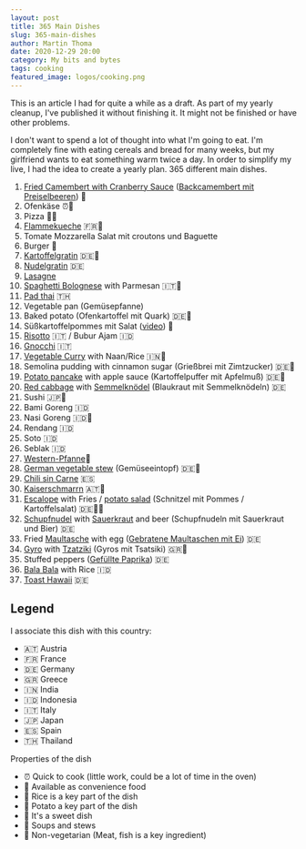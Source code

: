 ```yaml
---
layout: post
title: 365 Main Dishes
slug: 365-main-dishes
author: Martin Thoma
date: 2020-12-29 20:00
category: My bits and bytes
tags: cooking
featured_image: logos/cooking.png
---
```

<div class="info">This is an article I had for quite a while as a draft. As part of my yearly cleanup, I've published it without finishing it. It might not be finished or have other problems.</div>

I don't want to spend a lot of thought into what I'm going to eat. I'm
completely fine with eating cereals and bread for many weeks, but my girlfriend
wants to eat something warm twice a day. In order to simplify my live, I had the
idea to create a yearly plan. 365 different main dishes.

1. [Fried Camembert with Cranberry Sauce](https://www.allrecipes.com/recipe/257482/deep-fried-camembert-and-cranberry-sauce/) ([Backcamembert mit Preiselbeeren](https://www.chefkoch.de/rezepte/2605161409337940/Selbstgemachter-Backcamembert.html)) 🏪
2. Ofenkäse ⏰🏪
3. Pizza 🍕🏪
4. [Flammekueche](https://en.wikipedia.org/wiki/Flammekueche) 🇫🇷🏪
5. Tomate Mozzarella Salat mit croutons und Baguette
6. Burger 🍔
7. [Kartoffelgratin](https://www.chefkoch.de/rezepte/837601188560864/Kartoffelgratin.html) 🇩🇪🥔
8. [Nudelgratin](https://www.chefkoch.de/rezepte/388891126077324/Allgaeuer-Nudelgratin.html) 🇩🇪
9. [Lasagne](https://en.wikipedia.org/wiki/Lasagne)
10. [Spaghetti Bolognese](https://en.wikipedia.org/wiki/Bolognese_sauce#Spaghetti_bolognese) with  Parmesan 🇮🇹🍝
11. [Pad thai](https://en.wikipedia.org/wiki/Pad_thai) 🇹🇭
12. Vegetable pan (Gemüsepfanne)
13. Baked potato (Ofenkartoffel mit Quark) 🇩🇪🥔
14. Süßkartoffelpommes mit Salat ([video](https://www.tiktok.com/@veganewunder/video/6886007296799952130)) 🥔
15. [Risotto](https://en.wikipedia.org/wiki/Risotto) 🇮🇹 / Bubur Ajam 🇮🇩
16. [Gnocchi](https://en.wikipedia.org/wiki/Gnocchi) 🇮🇹
17. [Vegetable Curry](https://medium.com/smoking-kitchen/vegetable-curry-d4eb16e5bffb) with Naan/Rice 🇮🇳🍚
18. Semolina pudding with cinnamon sugar (Grießbrei mit Zimtzucker) 🇩🇪🍬
19. [Potato pancake](https://en.wikipedia.org/wiki/Potato_pancake) with apple sauce (Kartoffelpuffer mit Apfelmuß) 🇩🇪🥔
20. [Red cabbage](https://en.wikipedia.org/wiki/Red_cabbage) with [Semmelknödel](https://en.wikipedia.org/wiki/Semmelkn%C3%B6del) (Blaukraut mit Semmelknödeln) 🇩🇪
21. Sushi 🇯🇵🍣
22. Bami Goreng 🇮🇩
23. Nasi Goreng 🇮🇩🍚
24. Rendang 🇮🇩
25. Soto 🇮🇩
26. Seblak 🇮🇩
27. [Western-Pfanne](https://www.chefkoch.de/rezepte/2806961432734590/Herzhaft-gewuerzte-Westernpfanne-mit-Kartoffeln-und-Sucuk.html)🥔
28. [German vegetable stew](https://en.wikipedia.org/wiki/Eintopf) (Gemüseeintopf) 🇩🇪🍲
29. [Chili sin Carne](https://en.wikipedia.org/wiki/Chili_sin_carne) 🇪🇸
30. [Kaiserschmarrn](https://en.wikipedia.org/wiki/Kaiserschmarrn) 🇦🇹🍬
31. [Escalope](https://en.wikipedia.org/wiki/Escalope) with Fries / [potato salad](https://en.wikipedia.org/wiki/Potato_salad) (Schnitzel mit Pommes / Kartoffelsalat) 🇩🇪🥔🍖
32. [Schupfnudel](https://en.wikipedia.org/wiki/Schupfnudel) with [Sauerkraut](https://en.wikipedia.org/wiki/Sauerkraut) and beer (Schupfnudeln mit Sauerkraut und Bier) 🇩🇪
33. Fried [Maultasche](https://en.wikipedia.org/wiki/Maultasche) with egg ([Gebratene Maultaschen mit Ei](https://www.chefkoch.de/rezepte/456351138705007/Gebratene-Maultaschen-mit-Ei.html)) 🇩🇪
34. [Gyro](https://en.wikipedia.org/wiki/Gyro_(food)) with [Tzatziki](https://en.wikipedia.org/wiki/Tzatziki) (Gyros mit Tsatsiki) 🇬🇷🍖
35. Stuffed peppers ([Gefüllte Paprika](https://www.chefkoch.de/rezepte/226491093168336/Gefuellte-Paprika-nach-Uroma-Susanne.html)) 🇩🇪
36. [Bala Bala](https://medium.com/smoking-kitchen/bala-bala-the-indonesian-snack-739f3cc52b32) with Rice 🇮🇩
37. [Toast Hawaii](https://en.wikipedia.org/wiki/Toast_Hawaii) 🇩🇪

## Legend

I associate this dish with this country:

* 🇦🇹 Austria
* 🇫🇷 France
* 🇩🇪 Germany
* 🇬🇷 Greece
* 🇮🇳 India
* 🇮🇩 Indonesia
* 🇮🇹 Italy
* 🇯🇵 Japan
* 🇪🇸 Spain
* 🇹🇭 Thailand

Properties of the dish

* ⏰ Quick to cook (little work, could be a lot of time in the oven)
* 🏪 Available as convenience food
* 🍚 Rice is a key part of the dish
* 🥔 Potato a key part of the dish
* 🍬 It's a sweet dish
* 🍲 Soups and stews
* 🍖 Non-vegetarian (Meat, fish is a key ingredient)
